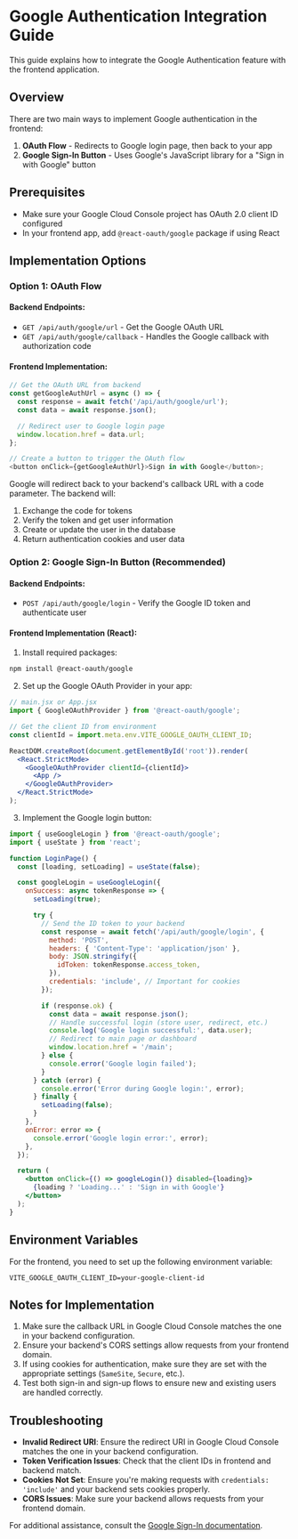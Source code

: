 # Google Authentication Integration Guide

This guide explains how to integrate the Google Authentication feature with the frontend application.

## Overview

There are two main ways to implement Google authentication in the frontend:

1. **OAuth Flow** - Redirects to Google login page, then back to your app
2. **Google Sign-In Button** - Uses Google's JavaScript library for a "Sign in with Google" button

## Prerequisites

- Make sure your Google Cloud Console project has OAuth 2.0 client ID configured
- In your frontend app, add `@react-oauth/google` package if using React

## Implementation Options

### Option 1: OAuth Flow

#### Backend Endpoints:

- `GET /api/auth/google/url` - Get the Google OAuth URL
- `GET /api/auth/google/callback` - Handles the Google callback with authorization code

#### Frontend Implementation:

```javascript
// Get the OAuth URL from backend
const getGoogleAuthUrl = async () => {
  const response = await fetch('/api/auth/google/url');
  const data = await response.json();

  // Redirect user to Google login page
  window.location.href = data.url;
};

// Create a button to trigger the OAuth flow
<button onClick={getGoogleAuthUrl}>Sign in with Google</button>;
```

Google will redirect back to your backend's callback URL with a code parameter. The backend will:

1. Exchange the code for tokens
2. Verify the token and get user information
3. Create or update the user in the database
4. Return authentication cookies and user data

### Option 2: Google Sign-In Button (Recommended)

#### Backend Endpoints:

- `POST /api/auth/google/login` - Verify the Google ID token and authenticate user

#### Frontend Implementation (React):

1. Install required packages:

```bash
npm install @react-oauth/google
```

2. Set up the Google OAuth Provider in your app:

```jsx
// main.jsx or App.jsx
import { GoogleOAuthProvider } from '@react-oauth/google';

// Get the client ID from environment
const clientId = import.meta.env.VITE_GOOGLE_OAUTH_CLIENT_ID;

ReactDOM.createRoot(document.getElementById('root')).render(
  <React.StrictMode>
    <GoogleOAuthProvider clientId={clientId}>
      <App />
    </GoogleOAuthProvider>
  </React.StrictMode>
);
```

3. Implement the Google login button:

```jsx
import { useGoogleLogin } from '@react-oauth/google';
import { useState } from 'react';

function LoginPage() {
  const [loading, setLoading] = useState(false);

  const googleLogin = useGoogleLogin({
    onSuccess: async tokenResponse => {
      setLoading(true);

      try {
        // Send the ID token to your backend
        const response = await fetch('/api/auth/google/login', {
          method: 'POST',
          headers: { 'Content-Type': 'application/json' },
          body: JSON.stringify({
            idToken: tokenResponse.access_token,
          }),
          credentials: 'include', // Important for cookies
        });

        if (response.ok) {
          const data = await response.json();
          // Handle successful login (store user, redirect, etc.)
          console.log('Google login successful:', data.user);
          // Redirect to main page or dashboard
          window.location.href = '/main';
        } else {
          console.error('Google login failed');
        }
      } catch (error) {
        console.error('Error during Google login:', error);
      } finally {
        setLoading(false);
      }
    },
    onError: error => {
      console.error('Google login error:', error);
    },
  });

  return (
    <button onClick={() => googleLogin()} disabled={loading}>
      {loading ? 'Loading...' : 'Sign in with Google'}
    </button>
  );
}
```

## Environment Variables

For the frontend, you need to set up the following environment variable:

```
VITE_GOOGLE_OAUTH_CLIENT_ID=your-google-client-id
```

## Notes for Implementation

1. Make sure the callback URL in Google Cloud Console matches the one in your backend configuration.
2. Ensure your backend's CORS settings allow requests from your frontend domain.
3. If using cookies for authentication, make sure they are set with the appropriate settings (`SameSite`, `Secure`, etc.).
4. Test both sign-in and sign-up flows to ensure new and existing users are handled correctly.

## Troubleshooting

- **Invalid Redirect URI**: Ensure the redirect URI in Google Cloud Console matches the one in your backend configuration.
- **Token Verification Issues**: Check that the client IDs in frontend and backend match.
- **Cookies Not Set**: Ensure you're making requests with `credentials: 'include'` and your backend sets cookies properly.
- **CORS Issues**: Make sure your backend allows requests from your frontend domain.

For additional assistance, consult the [Google Sign-In documentation](https://developers.google.com/identity/gsi/web/guides/overview).
